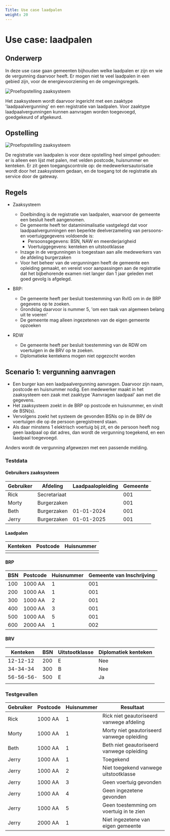 ```yaml
---
Title: Use case laadpalen
weight: 20
---
```


# Use case: laadpalen

## Onderwerp

In deze use case gaan gemeenten bijhouden welke laadpalen er zijn en wie de vergunning daarvoor heeft.
Er mogen niet te veel laadpalen in een gebied zijn, voor de energievoorziening en de omgevingsregels.

![Proefopstelling zaaksysteem](/images/4.1laadpaal.png)

Het zaaksysteem wordt daarvoor ingericht met een zaaktype 'laadpaalvergunning' en een registratie van laadpalen.
Voor zaaktype laadpaalvergunningen kunnen aanvragen worden toegevoegd, goedgekeurd of afgekeurd.

## Opstelling

![Proefopstelling zaaksysteem](/images/4.1proefopstelling_registratielaadpalen.png)

De registratie van laadpalen is voor deze opstelling heel simpel gehouden: er is alleen een lijst met palen, met velden postcode, huisnummer en kenteken.
Er zit geen toegangscontrole op: de medewerkersautorisatie wordt door het zaaksysteem gedaan, en de toegang tot de
registratie als service door de gateway.

## Regels
- Zaaksysteem
    - Doelbinding is de registratie van laadpalen, waarvoor de gemeente een besluit heeft aangenomen.
    - De gemeente heeft ter dataminimalisatie vastgelegd dat voor laadpaalvergunningen een beperkte deelverzameling van persoons- en voertuiggegevens voldoende is:
        - Persoonsgegevens: BSN, NAW en meerderjarigheid
        - Voertuiggegevens: kenteken en uitstootklasse
    - Inzage in de vergunningen is toegestaan aan alle medewerkers van de afdeling burgerzaken
    - Voor het beheer van de vergunningen heeft de gemeente een opleiding gemaakt, en vereist voor aanpassingen aan de registratie dat het bijbehorende examen niet langer dan 1 jaar geleden met goed gevolg is afgelegd.

- BRP:
    - De gemeente heeft per besluit toestemming van RvIG om in de BRP gegevens op te zoeken.
    - Grondslag daarvoor is nummer 5, 'om een taak van algemeen belang uit te voeren'
    - De gemeente mag alleen ingezetenen van de eigen gemeente opzoeken
- RDW
    - De gemeente heeft per besluit toestemming van de RDW om voertuigen in de BRV op te zoeken.
    - Diplomatieke kentekens mogen niet opgezocht worden

## Scenario 1: vergunning aanvragen

- Een burger kan een laadpaalvergunning aanvragen. Daarvoor zijn naam, postcode en huisnummer nodig. Een medewerker maakt in het zaaksysteem een zaak met zaaktype 'Aanvragen laadpaal' aan met die gegevens.
- Het zaaksysteem zoekt in de BRP op postcode en huisnummer, en vindt de BSN(s).
- Vervolgens zoekt het systeem de gevonden BSNs op in de BRV de voertuigen die op de persoon geregistreerd staan.
- Als daar minstens 1 elektrisch voertuig bij zit, en de persoon heeft nog geen laadpaal op dat adres, dan wordt de vergunning toegekend, en een laadpaal toegevoegd.

Anders wordt de vergunning afgewezen met een passende melding.

### Testdata

#### Gebruikers zaaksysteem

| Gebruiker | Afdeling     | Laadpaalopleiding | Gemeente |
|-----------|--------------|-------------------|----------|
| Rick      | Secretariaat |                   | 001      |
| Morty     | Burgerzaken  |                   | 001      |
| Beth      | Burgerzaken  | 01-01-2024        | 001      |
| Jerry     | Burgerzaken  | 01-01-2025        | 001      |

#### Laadpalen

| Kenteken | Postcode | Huisnummer  |
|----------|----------|-------------|
|          |          |             |

#### BRP

| BSN | Postcode | Huisnummer | Gemeente van Inschrijving |
|-----|----------|------------|---------------------------|
| 100 | 1000 AA  | 1          | 001                       |
| 200 | 1000 AA  | 1          | 001                       |
| 300 | 1000 AA  | 2          | 001                       |
| 400 | 1000 AA  | 3          | 001                       |
| 500 | 1000 AA  | 5          | 001                       |
| 600 | 2000 AA  | 1          | 002                       |

#### BRV

| Kenteken  | BSN | Uitstootklasse | Diplomatiek kenteken |
|-----------|-----|----------------|----------------------|
| 12-12-12  | 200 | E              | Nee                  |
| 34-34-34  | 300 | B              | Nee                  |
| 56-56-56- | 500 | E              | Ja                   |
|           |     |                |                      |

### Testgevallen

| Gebruiker | Postcode | Huisnummer | Resultaat                                  |
|-----------|----------|------------|--------------------------------------------|
| Rick      | 1000 AA  | 1          | Rick niet geautoriseerd vanwege afdeling   |
| Morty     | 1000 AA  | 1          | Morty niet geautoriseerd vanwege opleiding |
| Beth      | 1000 AA  | 1          | Beth niet geautoriseerd vanwege opleiding  |
| Jerry     | 1000 AA  | 1          | Toegekend                                  |
| Jerry     | 1000 AA  | 2          | Niet toegekend vanwege uitstootklasse      |
| Jerry     | 1000 AA  | 3          | Geen voertuig gevonden                     |
| Jerry     | 1000 AA  | 4          | Geen ingezetene gevonden                   |
| Jerry     | 1000 AA  | 5          | Geen toestemming om voertuig in te zien    |
| Jerry     | 2000 AA  | 1          | Niet ingezetene van eigen gemeente         |

